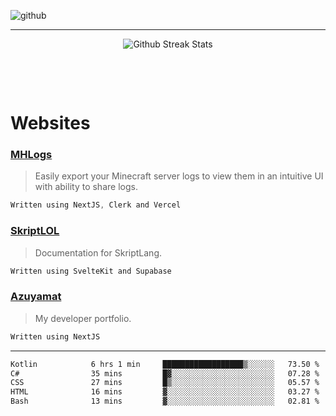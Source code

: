 ![github](https://media.discordapp.net/attachments/881363147364118528/1142610121697021952/background.png?width=1000&height=300)<br>
___
<p align="center">
  <img alt="Github Streak Stats" src="https://github-readme-streak-stats.herokuapp.com/?user=azuyamat"/>
</p><br>

<p align="center">
      
</p><br>


# Websites
### [MHLogs](https://mhlogs.com)
> Easily export your Minecraft server logs to view them in an intuitive UI with ability to share logs.
```js
Written using NextJS, Clerk and Vercel
```

### [SkriptLOL](https://skript.lol)
> Documentation for SkriptLang.
```js
Written using SvelteKit and Supabase
```

### [Azuyamat](https://azuyamat.com)
> My developer portfolio.
```js
Written using NextJS
```
___

<!--START_SECTION:waka-->

```txt
Kotlin            6 hrs 1 min     ██████████████████▒░░░░░░   73.50 %
C#                35 mins         █▓░░░░░░░░░░░░░░░░░░░░░░░   07.28 %
CSS               27 mins         █▒░░░░░░░░░░░░░░░░░░░░░░░   05.57 %
HTML              16 mins         ▓░░░░░░░░░░░░░░░░░░░░░░░░   03.27 %
Bash              13 mins         ▓░░░░░░░░░░░░░░░░░░░░░░░░   02.81 %
```

<!--END_SECTION:waka-->
